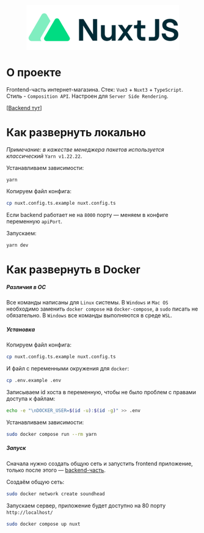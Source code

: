 <p align="center"><img src="https://raw.githubusercontent.com/Rib0v/soundhead_front/6494fe30b917ffc0c583cd90d933e5951c012656/assets/nuxt-logo.svg" width="400" alt="NuxtJS Logo"></p>

# О проекте

Frontend-часть интернет-магазина. Стек: `Vue3` + `Nuxt3` + `TypeScript`. Стиль - `Composition API`.  Настроен для `Server Side Rendering`.

[[Backend тут](https://github.com/Rib0v/soundhead_back)]

# Как развернуть локально

*Примечание: в кажестве менеджера пакетов используется классический* `Yarn v1.22.22`.

Устанавливаем зависимости:

```bash
yarn
```

Копируем файл конфига:

```bash
cp nuxt.config.ts.example nuxt.config.ts
```

Если backend работает не на `8000` порту — меняем в конфиге переменную `apiPort`.

Запускаем:

```bash
yarn dev
```

# Как развернуть в Docker

##### Различия в ОС

Все команды написаны для `Linux` системы. В `Windows` и `Mac OS` необходимо заменить `docker compose` на `docker-compose`, а `sudo` писать не обязательно. В `Windows` все команды выполняются в среде `WSL`.

##### Установка

Копируем файл конфига:

```bash
cp nuxt.config.ts.example nuxt.config.ts
```

И файл с переменными окружения для `docker`:

```bash
cp .env.example .env
```

Записываем id хоста в переменную, чтобы не было проблем с правами доступа к файлам:

```bash
echo -e "\nDOCKER_USER=$(id -u):$(id -g)" >> .env
```

Устанавливаем зависимости:

```bash
sudo docker compose run --rm yarn
```

##### Запуск

Сначала нужно создать общую сеть и запустить frontend приложение, только после этого — [backend-часть](https://github.com/Rib0v/soundhead_back).

Создаём общую сеть:

```bash
sudo docker network create soundhead
```

Запускаем сервер, приложение будет доступно на 80 порту `http://localhost/`

```bash
sudo docker compose up nuxt
```



```bash

```
